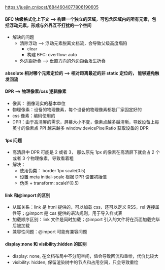 https://juejin.cn/post/6844904077806190605

#### BFC 块级格式化上下文 --> 构建一个独立的区域，可包含区域内的所有元素，包括浮动元素，形成与外界互不打扰的一个空间

- 解决的问题
  - 清除浮动 --> 浮动元素脱离文档流，会导致父级高度塌陷
    - clear
    - 构建 BFC: overflow: auto
  - 外边距折叠 --> 垂直方向的外边距会发生折叠

#### absolute 相对哪个元素定位的 --> 相对距离最近的非 static 定位的， 能够避免触发回流

#### DPR --> 物理像素/css 逻辑像素

- 像素： 图像现实的基本单位
- 物理像素：设备的物理像素，每个设备的物理像素都是厂家固定好的
- css 像素：编码使用的
- DPR：由于高清屏的需求，屏幕大小不变，像素点越多越清晰，导致设备上每英寸的像素点 PPI 越来越多 window.devicePixelRatio 获取设备的 DPR

#### 1px 问题

- 高清屏中 DPR 可能是 2 或者 3， 那么原先 1px 的像素在高清屏下就会占 2 个或者 3 个物理像素，导致看着粗
- 解决：
  - 使用伪类： border 1px scale(0.5)
  - 设置 meta initial-scale 根据 DPR 设置初始值
  - 伪类 + transform: scaleY(0.5)

#### link 和@import 的区别

- 从属关系：link 是 html 提供的，可以加载 css，还可以定义 RSS，rel 连接属性等；@import 是 css 提供的语法规则，用于导入样式表
- 加载顺序区别：link 文件是同时加载；@import 引入的文件将在页面加载完毕后被加载
- 兼容性问题：@import 可能有兼容问题

#### display:none 和 visibility:hidden 的区别

- display: none, 在文档布局中不分配空间，值会导致回流和重绘，代价比较大
- visibility: hidden, 保留渲染树中的节点和占用空间，只会导致重绘
